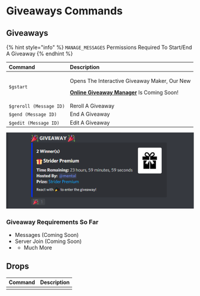 # Giveaways Commands

## Giveaways

{% hint style="info" %}
`MANAGE_MESSAGES` Permissions Required To Start/End A Giveaway
{% endhint %}

<table>
  <thead>
    <tr>
      <th style="text-align:left">Command</th>
      <th style="text-align:left">Description</th>
    </tr>
  </thead>
  <tbody>
    <tr>
      <td style="text-align:left"><code>$gstart</code>
      </td>
      <td style="text-align:left">
        <p>Opens The Interactive Giveaway Maker, Our New</p>
        <p><a href="https://dash.striderbot.net"><b>Online Giveaway Manager</b></a> Is
          Coming Soon!</p>
      </td>
    </tr>
    <tr>
      <td style="text-align:left"><code>$greroll (Message ID)</code>
      </td>
      <td style="text-align:left">Reroll A Giveaway</td>
    </tr>
    <tr>
      <td style="text-align:left"><code>$gend (Message ID)</code>
      </td>
      <td style="text-align:left">End A Giveaway</td>
    </tr>
    <tr>
      <td style="text-align:left"><code>$gedit (Message ID)</code>
      </td>
      <td style="text-align:left">Edit A Giveaway</td>
    </tr>
  </tbody>
</table>

![](../.gitbook/assets/de30f11adeec5858f5fceb3c4f5ee820.png)

### Giveaway Requirements So Far

* Messages \(Coming Soon\)
* Server Join \(Coming Soon\)
* + Much More 

## Drops

| Command | Description |
| :--- | :--- |
|  |  |

